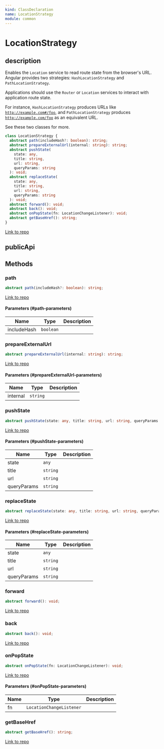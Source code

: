 ```yaml
---
kind: ClassDeclaration
name: LocationStrategy
module: common
---
```


# LocationStrategy

## description

Enables the `Location` service to read route state from the browser's URL.
Angular provides two strategies:
`HashLocationStrategy` and `PathLocationStrategy`.

Applications should use the `Router` or `Location` services to
interact with application route state.

For instance, `HashLocationStrategy` produces URLs like
<code class="no-auto-link">http://example.com#/foo</code>,
and `PathLocationStrategy` produces
<code class="no-auto-link">http://example.com/foo</code> as an equivalent URL.

See these two classes for more.

```ts
class LocationStrategy {
  abstract path(includeHash?: boolean): string;
  abstract prepareExternalUrl(internal: string): string;
  abstract pushState(
    state: any,
    title: string,
    url: string,
    queryParams: string
  ): void;
  abstract replaceState(
    state: any,
    title: string,
    url: string,
    queryParams: string
  ): void;
  abstract forward(): void;
  abstract back(): void;
  abstract onPopState(fn: LocationChangeListener): void;
  abstract getBaseHref(): string;
}
```

[Link to repo](https://github.com/timdeschryver/angular/blob/master/packages/common/src/location/location_strategy.ts#L31-L41)

## publicApi

## Methods

### path

```ts
abstract path(includeHash?: boolean): string;
```

[Link to repo](https://github.com/timdeschryver/angular/blob/master/packages/common/src/location/location_strategy.ts#L33-L33)

#### Parameters (#path-parameters)

| Name        | Type      | Description |
| ----------- | --------- | ----------- |
| includeHash | `boolean` |             |

### prepareExternalUrl

```ts
abstract prepareExternalUrl(internal: string): string;
```

[Link to repo](https://github.com/timdeschryver/angular/blob/master/packages/common/src/location/location_strategy.ts#L34-L34)

#### Parameters (#prepareExternalUrl-parameters)

| Name     | Type     | Description |
| -------- | -------- | ----------- |
| internal | `string` |             |

### pushState

```ts
abstract pushState(state: any, title: string, url: string, queryParams: string): void;
```

[Link to repo](https://github.com/timdeschryver/angular/blob/master/packages/common/src/location/location_strategy.ts#L35-L35)

#### Parameters (#pushState-parameters)

| Name        | Type     | Description |
| ----------- | -------- | ----------- |
| state       | `any`    |             |
| title       | `string` |             |
| url         | `string` |             |
| queryParams | `string` |             |

### replaceState

```ts
abstract replaceState(state: any, title: string, url: string, queryParams: string): void;
```

[Link to repo](https://github.com/timdeschryver/angular/blob/master/packages/common/src/location/location_strategy.ts#L36-L36)

#### Parameters (#replaceState-parameters)

| Name        | Type     | Description |
| ----------- | -------- | ----------- |
| state       | `any`    |             |
| title       | `string` |             |
| url         | `string` |             |
| queryParams | `string` |             |

### forward

```ts
abstract forward(): void;
```

[Link to repo](https://github.com/timdeschryver/angular/blob/master/packages/common/src/location/location_strategy.ts#L37-L37)

### back

```ts
abstract back(): void;
```

[Link to repo](https://github.com/timdeschryver/angular/blob/master/packages/common/src/location/location_strategy.ts#L38-L38)

### onPopState

```ts
abstract onPopState(fn: LocationChangeListener): void;
```

[Link to repo](https://github.com/timdeschryver/angular/blob/master/packages/common/src/location/location_strategy.ts#L39-L39)

#### Parameters (#onPopState-parameters)

| Name | Type                     | Description |
| ---- | ------------------------ | ----------- |
| fn   | `LocationChangeListener` |             |

### getBaseHref

```ts
abstract getBaseHref(): string;
```

[Link to repo](https://github.com/timdeschryver/angular/blob/master/packages/common/src/location/location_strategy.ts#L40-L40)

